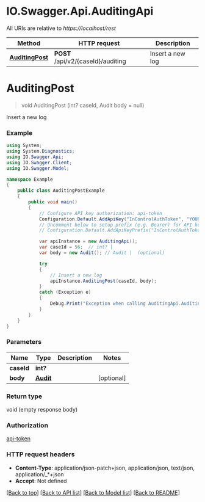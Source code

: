 # IO.Swagger.Api.AuditingApi

All URIs are relative to *https://localhost/rest*

Method | HTTP request | Description
------------- | ------------- | -------------
[**AuditingPost**](AuditingApi.md#auditingpost) | **POST** /api/v2/{caseId}/auditing | Insert a new log


<a name="auditingpost"></a>
# **AuditingPost**
> void AuditingPost (int? caseId, Audit body = null)

Insert a new log

### Example
```csharp
using System;
using System.Diagnostics;
using IO.Swagger.Api;
using IO.Swagger.Client;
using IO.Swagger.Model;

namespace Example
{
    public class AuditingPostExample
    {
        public void main()
        {
            // Configure API key authorization: api-token
            Configuration.Default.AddApiKey("InControlAuthToken", "YOUR_API_KEY");
            // Uncomment below to setup prefix (e.g. Bearer) for API key, if needed
            // Configuration.Default.AddApiKeyPrefix("InControlAuthToken", "Bearer");

            var apiInstance = new AuditingApi();
            var caseId = 56;  // int? | 
            var body = new Audit(); // Audit |  (optional) 

            try
            {
                // Insert a new log
                apiInstance.AuditingPost(caseId, body);
            }
            catch (Exception e)
            {
                Debug.Print("Exception when calling AuditingApi.AuditingPost: " + e.Message );
            }
        }
    }
}
```

### Parameters

Name | Type | Description  | Notes
------------- | ------------- | ------------- | -------------
 **caseId** | **int?**|  | 
 **body** | [**Audit**](Audit.md)|  | [optional] 

### Return type

void (empty response body)

### Authorization

[api-token](../README.md#api-token)

### HTTP request headers

 - **Content-Type**: application/json-patch+json, application/json, text/json, application/_*+json
 - **Accept**: Not defined

[[Back to top]](#) [[Back to API list]](../README.md#documentation-for-api-endpoints) [[Back to Model list]](../README.md#documentation-for-models) [[Back to README]](../README.md)

